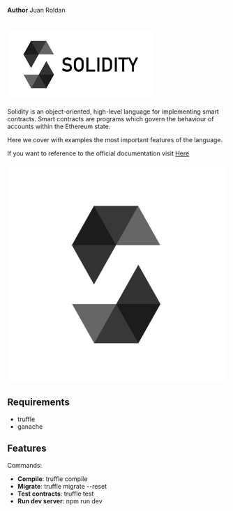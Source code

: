 **Author** Juan Roldan

# ![Solidity](img/solidity-img.png)

Solidity is an object-oriented, high-level language for implementing smart contracts.
Smart contracts are programs which govern the behaviour of accounts within the Ethereum state.

Here we cover with examples the most important features of the language.

If you want to reference to the official documentation visit [Here](https://docs.soliditylang.org/en/v0.8.11/)

![Sodility vector](img/solidity-logo.svg)

## Requirements

- truffle
- ganache

## Features


Commands:

- **Compile**:        truffle compile
- **Migrate**:        truffle migrate --reset
- **Test contracts**: truffle test
- **Run dev server**: npm run dev
